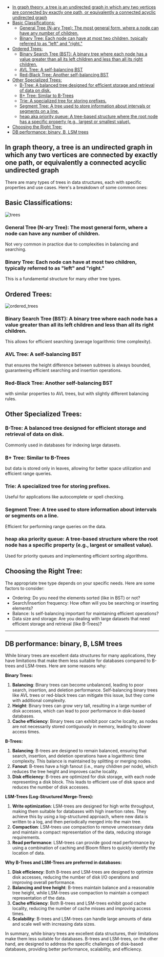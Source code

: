 - [In graph theory, a tree is an undirected graph in which any two vertices are connected by exactly one path, or equivalently a connected acyclic undirected graph](#in-graph-theory-a-tree-is-an-undirected-graph-in-which-any-two-vertices-are-connected-by-exactly-one-path-or-equivalently-a-connected-acyclic-undirected-graph)
- [Basic Classifications:](#basic-classifications)
  - [General Tree (N-ary Tree): The most general form, where a node can have any number of children.](#general-tree-n-ary-tree-the-most-general-form-where-a-node-can-have-any-number-of-children)
  - [Binary Tree: Each node can have at most two children, typically referred to as "left" and "right."](#binary-tree-each-node-can-have-at-most-two-children-typically-referred-to-as-left-and-right)
- [Ordered Trees:](#ordered-trees)
  - [Binary Search Tree (BST): A binary tree where each node has a value greater than all its left children and less than all its right children.](#binary-search-tree-bst-a-binary-tree-where-each-node-has-a-value-greater-than-all-its-left-children-and-less-than-all-its-right-children)
  - [AVL Tree: A self-balancing BST](#avl-tree-a-self-balancing-bst)
  - [Red-Black Tree: Another self-balancing BST](#red-black-tree-another-self-balancing-bst)
- [Other Specialized Trees:](#other-specialized-trees)
  - [B-Tree: A balanced tree designed for efficient storage and retrieval of data on disk.](#b-tree-a-balanced-tree-designed-for-efficient-storage-and-retrieval-of-data-on-disk)
  - [B+ Tree: Similar to B-Trees](#b-tree-similar-to-b-trees)
  - [Trie: A specialized tree for storing prefixes.](#trie-a-specialized-tree-for-storing-prefixes)
  - [Segment Tree: A tree used to store information about intervals or segments on a line.](#segment-tree-a-tree-used-to-store-information-about-intervals-or-segments-on-a-line)
  - [heap aka priority queue: A tree-based structure where the root node has a specific property (e.g., largest or smallest value).](#heap-aka-priority-queue-a-tree-based-structure-where-the-root-node-has-a-specific-property-eg-largest-or-smallest-value)
- [Choosing the Right Tree:](#choosing-the-right-tree)
- [DB performance: binary, B, LSM trees](#db-performance-binary-b-lsm-trees)


## In graph theory, a tree is an undirected graph in which any two vertices are connected by exactly one path, or equivalently a connected acyclic undirected graph

There are many types of trees in data structures, each with specific properties and use cases. Here's a breakdown of some common ones:

## Basic Classifications:

![trees](../../../../attachments/trees.png)

### General Tree (N-ary Tree): The most general form, where a node can have any number of children. 
Not very common in practice due to complexities in balancing and searching.

### Binary Tree: Each node can have at most two children, typically referred to as "left" and "right." 
This is a fundamental structure for many other tree types.

## Ordered Trees:

![ordered_trees](../../../../attachments/ordered_trees.png)

### Binary Search Tree (BST): A binary tree where each node has a value greater than all its left children and less than all its right children. 
This allows for efficient searching (average logarithmic time complexity).

### AVL Tree: A self-balancing BST 
that ensures the height difference between subtrees is always bounded, guaranteeing efficient searching and insertion operations.

### Red-Black Tree: Another self-balancing BST 
with similar properties to AVL trees, but with slightly different balancing rules.

## Other Specialized Trees:

### B-Tree: A balanced tree designed for efficient storage and retrieval of data on disk. 
Commonly used in databases for indexing large datasets.

### B+ Tree: Similar to B-Trees 
but data is stored only in leaves, allowing for better space utilization and efficient range queries.

### Trie: A specialized tree for storing prefixes. 
Useful for applications like autocomplete or spell checking.

### Segment Tree: A tree used to store information about intervals or segments on a line. 
Efficient for performing range queries on the data.

### heap aka priority queue: A tree-based structure where the root node has a specific property (e.g., largest or smallest value). 
Used for priority queues and implementing efficient sorting algorithms.

## Choosing the Right Tree:

The appropriate tree type depends on your specific needs. Here are some factors to consider:

- Ordering: Do you need the elements sorted (like in BST) or not?
- Search/Insertion frequency: How often will you be searching or inserting elements?
- Balance: Is self-balancing important for maintaining efficient operations?
- Data size and storage: Are you dealing with large datasets that need efficient storage and retrieval (like B-Trees)?

---

## DB performance: binary, B, LSM trees

While binary trees are excellent data structures for many applications, they have limitations that make them less suitable for databases compared to B-trees and LSM-trees. Here are some reasons why:

**Binary Trees:**

1. **Balancing**: Binary trees can become unbalanced, leading to poor search, insertion, and deletion performance. Self-balancing binary trees like AVL trees or red-black trees can mitigate this issue, but they come with additional complexity.
2. **Height**: Binary trees can grow very tall, resulting in a large number of disk accesses, which can lead to poor performance in disk-based databases.
3. **Cache efficiency**: Binary trees can exhibit poor cache locality, as nodes are not necessarily stored contiguously in memory, leading to slower access times.

**B-Trees:**

1. **Balancing**: B-trees are designed to remain balanced, ensuring that search, insertion, and deletion operations have a logarithmic time complexity. This balance is maintained by splitting or merging nodes.
2. **Fanout**: B-trees have a high fanout (i.e., many children per node), which reduces the tree height and improves cache locality.
3. **Disk efficiency**: B-trees are optimized for disk storage, with each node representing a disk block. This leads to efficient use of disk space and reduces the number of disk accesses.

**LSM-Trees (Log-Structured Merge-Trees):**

1. **Write optimization**: LSM-trees are designed for high write throughput, making them suitable for databases with high insertion rates. They achieve this by using a log-structured approach, where new data is written to a log, and then periodically merged into the main tree.
2. **Compaction**: LSM-trees use compaction to remove unnecessary data and maintain a compact representation of the data, reducing storage requirements.
3. **Read performance**: LSM-trees can provide good read performance by using a combination of caching and Bloom filters to quickly identify the location of data.

**Why B-Trees and LSM-Trees are preferred in databases:**

1. **Disk efficiency**: Both B-trees and LSM-trees are designed to optimize disk accesses, reducing the number of disk I/O operations and improving overall performance.
2. **Balancing and tree height**: B-trees maintain balance and a reasonable tree height, while LSM-trees use compaction to maintain a compact representation of the data.
3. **Cache efficiency**: Both B-trees and LSM-trees exhibit good cache locality, reducing the number of cache misses and improving access times.
4. **Scalability**: B-trees and LSM-trees can handle large amounts of data and scale well with increasing data sizes.

In summary, while binary trees are excellent data structures, their limitations make them less suitable for databases. B-trees and LSM-trees, on the other hand, are designed to address the specific challenges of disk-based databases, providing better performance, scalability, and efficiency.